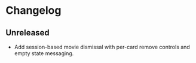 # Changelog

## Unreleased
- Add session-based movie dismissal with per-card remove controls and empty state messaging.

